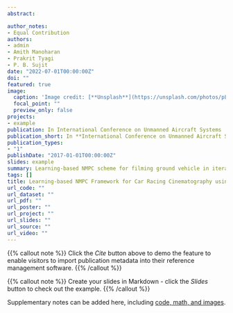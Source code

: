 ```yaml
---
abstract: 

author_notes:
- Equal Contribution
authors:
- admin
- Amith Manoharan
- Prakrit Tyagi
- P. B. Sujit
date: "2022-07-01T00:00:00Z"
doi: ""
featured: true
image:
  caption: 'Image credit: [**Unsplash**](https://unsplash.com/photos/pLCdAaMFLTE)'
  focal_point: ""
  preview_only: false
projects:
- example
publication: In International Conference on Unmanned Aircraft Systems
publication_short: In **International Conference on Unmanned Aircraft Systems (ICUAS)**
publication_types:
- "1"
publishDate: "2017-01-01T00:00:00Z"
slides: example
summary: Learning-based NMPC scheme for filming ground vehicle in iterative manner. Controller is able to learn from previous iteration with the help of Reinforcement Learning form improving filming performance.
tags: []
title: Learning-based NMPC Framework for Car Racing Cinematography using Fixed-Wing UAV
url_code: ""
url_dataset: ""
url_pdf: ""
url_poster: ""
url_project: ""
url_slides: ""
url_source: ""
url_video: ""
---
```


{{% callout note %}}
Click the _Cite_ button above to demo the feature to enable visitors to import publication metadata into their reference management software.
{{% /callout %}}

{{% callout note %}}
Create your slides in Markdown - click the _Slides_ button to check out the example.
{{% /callout %}}

Supplementary notes can be added here, including [code, math, and images](https://wowchemy.com/docs/writing-markdown-latex/).